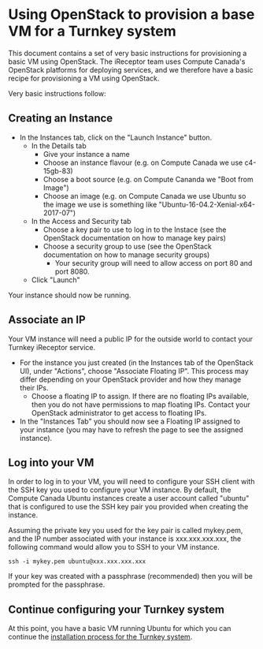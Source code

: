 # Using OpenStack to provision a base VM for a Turnkey system #

This document contains a set of very basic instructions for provisioning a basic VM using OpenStack. The iReceptor team uses Compute Canada's OpenStack platforms for deploying services, and we therefore have a basic recipe for provisioning a VM using OpenStack.

Very basic instructions follow:

## Creating an Instance

- In the Instances tab, click on the "Launch Instance" button.
	- In the Details tab
		- Give your instance a name
		- Choose an instance flavour (e.g. on Compute Canada we use c4-15gb-83)
		- Choose a boot source (e.g. on Compute Cananda we "Boot from Image")
		- Choose an image (e.g. on Compute Canada we use Ubuntu so the image we use is something like "Ubuntu-16-04.2-Xenial-x64-2017-07")
	- In the Access and Security tab
		- Choose a key pair to use to log in to the Instace (see the OpenStack documentation on how to manage key pairs)
		- Choose a security group to use (see the OpenStack documentation on how to manage security groups)
			- Your security group will need to allow access on port 80 and port 8080.
	- Click "Launch"

Your instance should now be running.

## Associate an IP

Your VM instance will need a public IP for the outside world to contact your Turnkey iReceptor service.

- For the instance you just created (in the Instances tab of the OpenStack UI), under "Actions", choose "Associate Floating IP". This process may differ depending on your OpenStack provider and how they manage their IPs.
	- Choose a floating IP to assign. If there are no floating IPs available, then you do not have permissions to map floating IPs. Contact your OpenStack administrator to get access to floating IPs.
- In the "Instances Tab" you should now see a Floating IP assigned to your instance (you may have to refresh the page to see the assigned instance).

## Log into your VM

In order to log in to your VM, you will need to configure your SSH client with the SSH key you used to configure your VM instance. By default, the Compute Canada Ubuntu instances create a user account called "ubuntu" that is configured to use the SSH key pair you provided when creating the instance.

Assuming the private key you used for the key pair is called mykey.pem, and the IP number associated with your instance is xxx.xxx.xxx.xxx, the following command would allow you to SSH to your VM instance.

```
ssh -i mykey.pem ubuntu@xxx.xxx.xxx.xxx
```

If your key was created with a passphrase (recommended) then you will be prompted for the passphrase.

## Continue configuring your Turnkey system

At this point, you have a basic VM running Ubuntu for which you can continue the [installation process for the Turnkey system](README.md#configuration-procedure).

